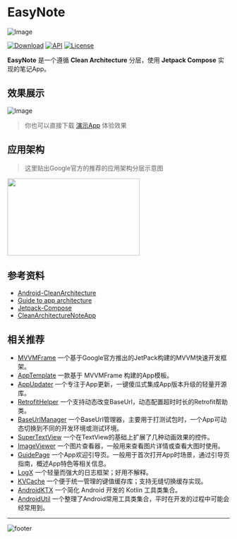 # EasyNote

![Image](app/src/main/ic_launcher-playstore.png)

[![Download](https://img.shields.io/badge/download-APK-brightgreen?logo=github)](https://raw.githubusercontent.com/jenly1314/EasyNote/master/app/release/app-release.apk)
[![API](https://img.shields.io/badge/API-21%2B-brightgreen?logo=android)](https://developer.android.com/guide/topics/manifest/uses-sdk-element#ApiLevels)
[![License](https://img.shields.io/github/license/jenly1314/EasyNote?logo=open-source-initiative)](https://opensource.org/licenses/mit)


**EasyNote** 是一个遵循 **Clean Architecture** 分层，使用 **Jetpack Compose** 实现的笔记App。

## 效果展示
![Image](GIF.gif)

> 你也可以直接下载 [演示App](https://raw.githubusercontent.com/jenly1314/EasyNote/master/app/release/app-release.apk) 体验效果


## 应用架构

> 这里贴出Google官方的推荐的应用架构分层示意图

<img src="mad-arch-overview.png" height="175" width="300"/>

## 参考资料
- [Android-CleanArchitecture](https://github.com/android10/Android-CleanArchitecture)
- [Guide to app architecture](https://developer.android.google.cn/topic/architecture)
- [Jetpack-Compose](https://developer.android.google.cn/jetpack/compose)
- [CleanArchitectureNoteApp](https://www.bilibili.com/video/BV1UQ4y1z7sr/?spm_id_from=333.788)

## 相关推荐
- [MVVMFrame](https://github.com/jenly1314/MVVMFrame) 一个基于Google官方推出的JetPack构建的MVVM快速开发框架。
- [AppTemplate](https://github.com/jenly1314/AppTemplate) 一款基于 MVVMFrame 构建的App模板。
- [AppUpdater](http://github.com/jenly1314/AppUpdater) 一个专注于App更新，一键傻瓜式集成App版本升级的轻量开源库。
- [RetrofitHelper](http://github.com/jenly1314/RetrofitHelper) 一个支持动态改变BaseUrl，动态配置超时时长的Retrofit帮助类。
- [BaseUrlManager](http://github.com/jenly1314/BaseUrlManager) 一个BaseUrl管理器，主要用于打测试包时，一个App可动态切换到不同的开发环境或测试环境。
- [SuperTextView](http://github.com/jenly1314/SuperTextView) 一个在TextView的基础上扩展了几种动画效果的控件。
- [ImageViewer](http://github.com/AndroidKTX/ImageViewer) 一个图片查看器，一般用来查看图片详情或查看大图时使用。
- [GuidePage](http://github.com/AndroidKTX/GuidePage) 一个App欢迎引导页。一般用于首次打开App时场景，通过引导页指南，概述App特色等相关信息。
- [LogX](http://github.com/jenly1314/LogX) 一个轻量而强大的日志框架；好用不解释。
- [KVCache](http://github.com/jenly1314/KVCache) 一个便于统一管理的键值缓存库；支持无缝切换缓存实现。
- [AndroidKTX](http://github.com/AndroidKTX/AndroidKTX) 一个简化 Android 开发的 Kotlin 工具类集合。
- [AndroidUtil](http://github.com/AndroidUtil/AndroidUtil) 一个整理了Android常用工具类集合，平时在开发的过程中可能会经常用到。

---

![footer](https://jenly1314.github.io/page/footer.svg)
